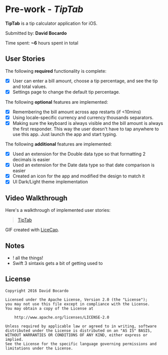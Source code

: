# Pre-work - *TipTab*

**TipTab** is a tip calculator application for iOS.

Submitted by: **David Bocardo**

Time spent: **~6** hours spent in total

## User Stories

The following **required** functionality is complete:

* [X] User can enter a bill amount, choose a tip percentage, and see the tip and total values.
* [X] Settings page to change the default tip percentage.

The following **optional** features are implemented:
* [X] Remembering the bill amount across app restarts (if <10mins)
* [X] Using locale-specific currency and currency thousands separators.
* [X] Making sure the keyboard is always visible and the bill amount is always the first responder. This way the user doesn't have to tap anywhere to use this app. Just launch the app and start typing.

The following **additional** features are implemented:

- [X] Used an extension for the Double data type so that formatting 2 decimals is easier
- [X] Used an extension for the Date data type so that date comparison is easier
- [X] Created an icon for the app and modified the design to match it
- [X] UI Dark/Light theme implementation

## Video Walkthrough 

Here's a walkthrough of implemented user stories:

<blockquote class="imgur-embed-pub" lang="en" data-id="a/4m66Jx9"><a href="//imgur.com/a/4m66Jx9">TipTab</a></blockquote><script async src="//s.imgur.com/min/embed.js" charset="utf-8"></script>

GIF created with [LiceCap](http://www.cockos.com/licecap/).

## Notes

- ! all the things!
- Swift 3 sintaxis gets a bit of getting used to

## License

    Copyright 2016 David Bocardo

    Licensed under the Apache License, Version 2.0 (the "License");
    you may not use this file except in compliance with the License.
    You may obtain a copy of the License at

        http://www.apache.org/licenses/LICENSE-2.0

    Unless required by applicable law or agreed to in writing, software
    distributed under the License is distributed on an "AS IS" BASIS,
    WITHOUT WARRANTIES OR CONDITIONS OF ANY KIND, either express or implied.
    See the License for the specific language governing permissions and
    limitations under the License.
